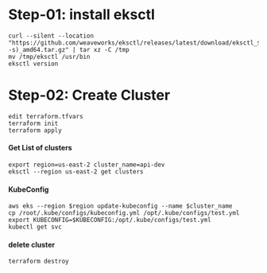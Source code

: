# Step-01: install eksctl
```
curl --silent --location "https://github.com/weaveworks/eksctl/releases/latest/download/eksctl_$(uname -s)_amd64.tar.gz" | tar xz -C /tmp
mv /tmp/eksctl /usr/bin
eksctl version
```
# Step-02: Create Cluster
```
edit terraform.tfvars
terraform init
terraform apply
```
#### Get List of clusters
```
export region=us-east-2 cluster_name=api-dev
eksctl --region us-east-2 get clusters 
```
#### KubeConfig
```
aws eks --region $region update-kubeconfig --name $cluster_name
cp /root/.kube/configs/kubeconfig.yml /opt/.kube/configs/test.yml
export KUBECONFIG=$KUBECONFIG:/opt/.kube/configs/test.yml
kubectl get svc
```
#### delete cluster
```
terraform destroy
```